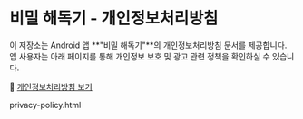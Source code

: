 # 비밀 해독기 - 개인정보처리방침

이 저장소는 Android 앱 **"비밀 해독기"**의 개인정보처리방침 문서를 제공합니다.  
앱 사용자는 아래 페이지를 통해 개인정보 보호 및 광고 관련 정책을 확인하실 수 있습니다.

🔗 [개인정보처리방침 보기](https://yourusername.github.io/your-repo-name/privacy-policy.html)

privacy-policy.html

